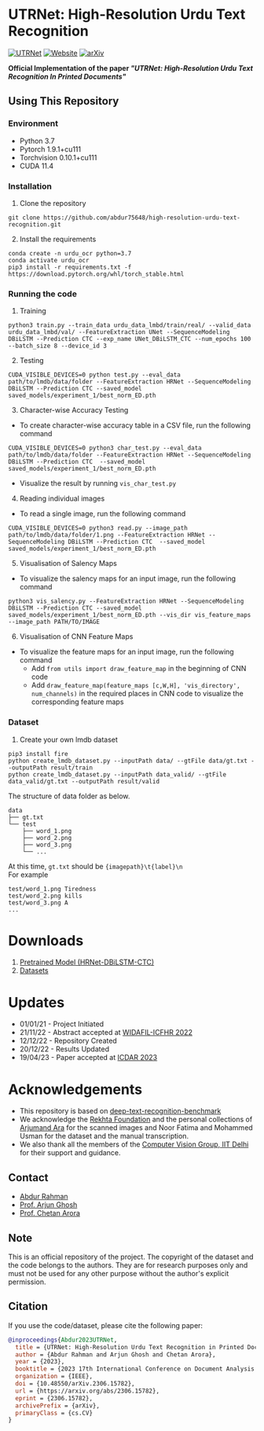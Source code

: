 # UTRNet: High-Resolution Urdu Text Recognition

[![UTRNet](https://img.shields.io/badge/UTRNet:%20High--Resolution%20Urdu%20Text%20Recognition-blueviolet?logo=github&style=flat-square)](https://github.com/abdur75648/UTRNet-High-Resolution-Urdu-Text-Recognition)
[![Website](https://img.shields.io/badge/Website-Visit%20Here-brightgreen?style=flat-square)](https://abdur75648.github.io/UTRNet/)
[![arXiv](https://img.shields.io/badge/arXiv-2306.15782-darkred.svg)](https://arxiv.org/abs/2306.15782)

**Official Implementation of the paper *"UTRNet: High-Resolution Urdu Text Recognition In Printed Documents"***

## Using This Repository
### Environment
* Python 3.7
* Pytorch 1.9.1+cu111
* Torchvision 0.10.1+cu111
* CUDA 11.4

### Installation
1. Clone the repository
```
git clone https://github.com/abdur75648/high-resolution-urdu-text-recognition.git
```

2. Install the requirements
```
conda create -n urdu_ocr python=3.7
conda activate urdu_ocr
pip3 install -r requirements.txt -f https://download.pytorch.org/whl/torch_stable.html
```

### Running the code

1. Training
```
python3 train.py --train_data urdu_data_lmbd/train/real/ --valid_data urdu_data_lmbd/val/ --FeatureExtraction UNet --SequenceModeling DBiLSTM --Prediction CTC --exp_name UNet_DBiLSTM_CTC --num_epochs 100 --batch_size 8 --device_id 3

```

2. Testing
```
CUDA_VISIBLE_DEVICES=0 python test.py --eval_data path/to/lmdb/data/folder --FeatureExtraction HRNet --SequenceModeling DBiLSTM --Prediction CTC --saved_model saved_models/experiment_1/best_norm_ED.pth
```

3. Character-wise Accuracy Testing
* To create character-wise accuracy table in a CSV file, run the following command

```
CUDA_VISIBLE_DEVICES=0 python3 char_test.py --eval_data path/to/lmdb/data/folder --FeatureExtraction HRNet --SequenceModeling DBiLSTM --Prediction CTC  --saved_model saved_models/experiment_1/best_norm_ED.pth
```

* Visualize the result by running ```vis_char_test.py```

4. Reading individual images
* To read a single image, run the following command

```
CUDA_VISIBLE_DEVICES=0 python3 read.py --image_path path/to/lmdb/data/folder/1.png --FeatureExtraction HRNet --SequenceModeling DBiLSTM --Prediction CTC  --saved_model saved_models/experiment_1/best_norm_ED.pth
```

5. Visualisation of Salency Maps

* To visualize the salency maps for an input image, run the following command

```
python3 vis_salency.py --FeatureExtraction HRNet --SequenceModeling DBiLSTM --Prediction CTC --saved_model saved_models/experiment_1/best_norm_ED.pth --vis_dir vis_feature_maps --image_path PATH/TO/IMAGE
```

6. Visualisation of CNN Feature Maps

* To visualize the feature maps for an input image, run the following command
    * Add ```from utils import draw_feature_map``` in the beginning of CNN code
    * Add ```draw_feature_map(feature_maps [c,W,H], 'vis_directory', num_channels)``` in the required places in CNN code to visualize the corresponding feature maps

### Dataset
1. Create your own lmdb dataset
```
pip3 install fire
python create_lmdb_dataset.py --inputPath data/ --gtFile data/gt.txt --outputPath result/train
python create_lmdb_dataset.py --inputPath data_valid/ --gtFile data_valid/gt.txt --outputPath result/valid
```
The structure of data folder as below.
```
data
├── gt.txt
└── test
    ├── word_1.png
    ├── word_2.png
    ├── word_3.png
    └── ...
```
At this time, `gt.txt` should be `{imagepath}\t{label}\n` <br>
For example
```
test/word_1.png Tiredness
test/word_2.png kills
test/word_3.png A
...
```

# Downloads
1. [Pretrained Model (HRNet-DBiLSTM-CTC)](https://csciitd-my.sharepoint.com/:f:/g/personal/ch7190150_iitd_ac_in/EorhOvQ8q3BLnLqQxtHTztYBReaibafGDOV-B1f4BU9jAQ?e=QceL03)
2. [Datasets](https://csciitd-my.sharepoint.com/:f:/g/personal/ch7190150_iitd_ac_in/EvUxfO15G_JPp0sAod6t0JgBaibJg4JvVqqRTqlw-pPb4w?e=zNnV8E)


# Updates
* 01/01/21 - Project Initiated
* 21/11/22 - Abstract accepted at [WIDAFIL-ICFHR 2022](https://icfhr2022.org/wtc.php)
* 12/12/22 - Repository Created
* 20/12/22 - Results Updated
* 19/04/23 - Paper accepted at [ICDAR 2023](https://icdar2023.org/)

# Acknowledgements
* This repository is based on [deep-text-recognition-benchmark](https://github.com/clovaai/deep-text-recognition-benchmark)
* We acknowledge the [Rekhta Foundation](https://rekhtafoundation.org/) and the personal collections of [Arjumand Ara](https://du-in.academia.edu/ArjumandAra) for the scanned images and Noor Fatima and Mohammed Usman for the dataset and the manual transcription.
* We also thank all the members of the [Computer Vision Group, IIT Delhi](https://vision-iitd.github.io/) for their support and guidance.

## Contact
* [Abdur Rahman](https://www.linkedin.com/in/abdur-rahman-0b84341a0/)
* [Prof. Arjun Ghosh](https://web.iitd.ac.in/~arjunghosh/)
* [Prof. Chetan Arora](https://www.cse.iitd.ac.in/~chetan/)

## Note
This is an official repository of the project. The copyright of the dataset and the code belongs to the authors. They are for research purposes only and must not be used for any other purpose without the author's explicit permission.

## Citation
If you use the code/dataset, please cite the following paper:

```BibTeX
@inproceedings{Abdur2023UTRNet,
  title = {UTRNet: High-Resolution Urdu Text Recognition in Printed Documents},
  author = {Abdur Rahman and Arjun Ghosh and Chetan Arora},
  year = {2023},
  booktitle = {2023 17th International Conference on Document Analysis and Recognition (ICDAR)},
  organization = {IEEE},
  doi = {10.48550/arXiv.2306.15782},
  url = {https://arxiv.org/abs/2306.15782},
  eprint = {2306.15782},
  archivePrefix = {arXiv},
  primaryClass = {cs.CV}
}
```

